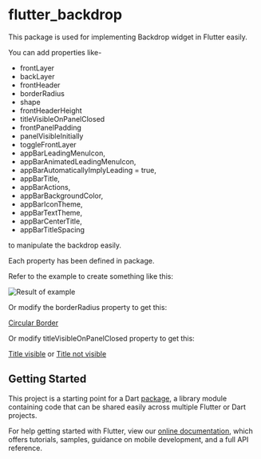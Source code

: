 # flutter_backdrop

This package is used for implementing Backdrop widget in Flutter easily.

You can add properties like-

* frontLayer
* backLayer
* frontHeader
* borderRadius
* shape
* frontHeaderHeight
* titleVisibleOnPanelClosed
* frontPanelPadding
* panelVisibleInitially
* toggleFrontLayer
* appBarLeadingMenuIcon,
* appBarAnimatedLeadingMenuIcon,
* appBarAutomaticallyImplyLeading = true,
* appBarTitle,
* appBarActions,
* appBarBackgroundColor,
* appBarIconTheme,
* appBarTextTheme,
* appBarCenterTitle,
* appBarTitleSpacing

to manipulate the backdrop easily.

Each property has been defined in package.

Refer to the example to create something like this: 

![Result of example](https://github.com/mdazharuddin1011999/flutter_backdrop/tree/master/images/demo.gif)

Or modify the borderRadius property to get this:

[Circular Border](/images/circular.png)

Or modify titleVisibleOnPanelClosed property to get this:

[Title visible](/images/title.png) or [Title not visible](/images/noTitle.png)

## Getting Started

This project is a starting point for a Dart
[package](https://flutter.io/developing-packages/),
a library module containing code that can be shared easily across
multiple Flutter or Dart projects.

For help getting started with Flutter, view our 
[online documentation](https://flutter.io/docs), which offers tutorials, 
samples, guidance on mobile development, and a full API reference.
